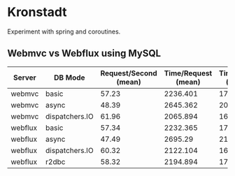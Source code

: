 # Kronstadt

Experiment with spring and coroutines.

## Webmvc vs Webflux using MySQL

| Server  | DB Mode        | Request/Second (mean) | Time/Request (mean) | Time/Request (mean all) | 99%  | 100% |
| ------- | -------------- | --------------------- | ------------------- | ----------------------- | ---- | ---- |
| webmvc  | basic          | 57.23                 | 2236.401            | 17.472                  | 2322 | 4349 |
| webmvc  | async          | 48.39                 | 2645.362            | 20.667                  | 4412 | 5052 |
| webmvc  | dispatchers.IO | 61.96                 | 2065.894            | 16.14                   | 2893 | 3797 |
| webflux | basic          | 57.34                 | 2232.365            | 17.44                   | 2706 | 2902 |
| webflux | async          | 47.49                 | 2695.29             | 21.057                  | 3809 | 5335 |
| webflux | dispatchers.IO | 60.32                 | 2122.104            | 16.579                  | 2914 | 3980 |
| webflux | r2dbc          | 58.32                 | 2194.894            | 17.148                  | 3784 | 4157 |
